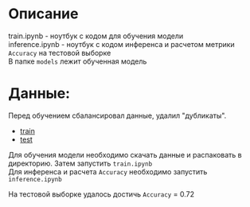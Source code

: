 # Описание
train.ipynb - ноутбук с кодом для обучения модели  
inference.ipynb - ноутбук с кодом инференса и расчетом метрики `Accuracy` на тестовой выборке  
В папке `models` лежит обученная модель

# Данные:
Перед обучением сбалансировал данные, удалил "дубликаты".  
 - [train](https://drive.google.com/file/d/1p8Cus4HRUCWzXEom4F3Mctqr6TdDXPxN/view?usp=sharing)
 - [test](https://drive.google.com/file/d/1EPCeGAzj2fbGmQF3Nr0n4WmV2d-7ff5k/view?usp=sharing)
 
 Для обучения модели необходимо скачать данные и распаковать в директорию. Затем запустить `train.ipynb`  
 Для инференса и расчета `Accuracy` необходимо запустить `inference.ipynb`  
 
 На тестовой выборке удалось достичь `Accuracy` = 0.72
